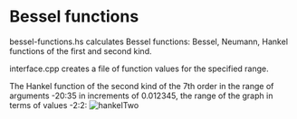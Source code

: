 # Bessel functions

bessel-functions.hs calculates Bessel functions: Bessel, Neumann, Hankel functions of the first and second kind.

interface.cpp creates a file of function values for the specified range.

The Hankel function of the second kind of the 7th order in the range of arguments -20:35 in increments of 0.012345, the range of the graph in terms of values -2:2:
![hankelTwo](https://user-images.githubusercontent.com/42457630/141988006-643a6bb0-efc7-405a-818f-83a02919c2aa.png)
